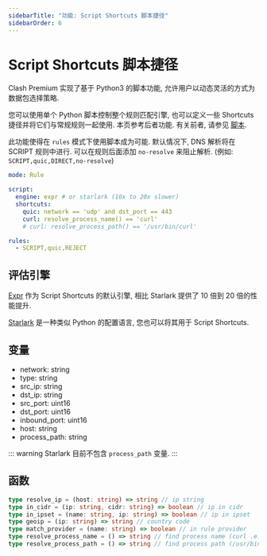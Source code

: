 ```yaml
---
sidebarTitle: "功能: Script Shortcuts 脚本捷径"
sidebarOrder: 6
---
```


# Script Shortcuts 脚本捷径

Clash Premium 实现了基于 Python3 的脚本功能, 允许用户以动态灵活的方式为数据包选择策略.

您可以使用单个 Python 脚本控制整个规则匹配引擎, 也可以定义一些 Shortcuts 捷径并将它们与常规规则一起使用. 本页参考后者功能. 有关前者, 请参见 [脚本](./script.md).

此功能使得在 `rules` 模式下使用脚本成为可能. 默认情况下, DNS 解析将在 SCRIPT 规则中进行. 可以在规则后面添加 `no-resolve` 来阻止解析. (例如: `SCRIPT,quic,DIRECT,no-resolve`)

```yaml
mode: Rule

script:
  engine: expr # or starlark (10x to 20x slower)
  shortcuts:
    quic: network == 'udp' and dst_port == 443
    curl: resolve_process_name() == 'curl'
    # curl: resolve_process_path() == '/usr/bin/curl'

rules:
  - SCRIPT,quic,REJECT
```

## 评估引擎

[Expr](https://expr.medv.io/) 作为 Script Shortcuts 的默认引擎, 相比 Starlark 提供了 10 倍到 20 倍的性能提升.

[Starlark](https://github.com/google/starlark-go) 是一种类似 Python 的配置语言, 您也可以将其用于 Script Shortcuts.

## 变量

- network: string
- type: string
- src_ip: string
- dst_ip: string
- src_port: uint16
- dst_port: uint16
- inbound_port: uint16
- host: string
- process_path: string

::: warning
Starlark 目前不包含 `process_path` 变量.
:::

## 函数

```ts
type resolve_ip = (host: string) => string // ip string
type in_cidr = (ip: string, cidr: string) => boolean // ip in cidr
type in_ipset = (name: string, ip: string) => boolean // ip in ipset
type geoip = (ip: string) => string // country code
type match_provider = (name: string) => boolean // in rule provider
type resolve_process_name = () => string // find process name (curl .e.g)
type resolve_process_path = () => string // find process path (/usr/bin/curl .e.g)
```
